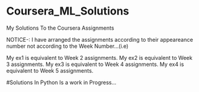 # Coursera_ML_Solutions
My Solutions To the Coursera Assignments

NOTICE-:
I have arranged the assignments according to their appeareance number not according to the Week Number...(i.e)

My ex1 is equivalent to Week 2 assignments.
My ex2 is equivalent to Week 3 assignments.
My ex3 is equivalent to Week 4 assignments.
My ex4 is equivalent to Week 5 assignments.


#Solutions In Python Is a work in Progress...
